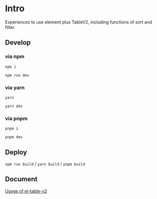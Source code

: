 # Intro

Experiences to use element plus TableV2, including functions of sort and filter.

## Develop

### via npm

`npm i`

`npm run dev`

### via yarn

`yarn`

`yarn dev`

### via pnpm

`pnpm i`

`pnpm dev`

## Deploy

`npm run build` / `yarn build` / `pnpm build`

## Document

[Usage of el-table-v2](documents/el-table-v2.md)
